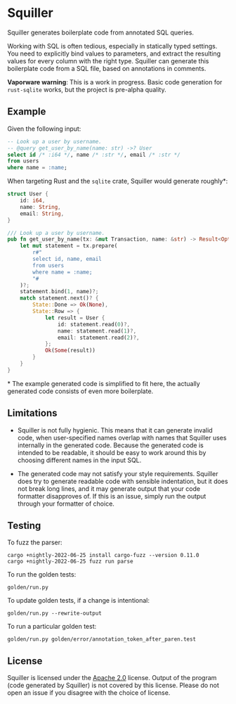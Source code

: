 # Squiller

Squiller generates boilerplate code from annotated SQL queries.

Working with SQL is often tedious, especially in statically typed settings. You
need to explicitly bind values to parameters, and extract the resulting values
for every column with the right type. Squiller can generate this boilerplate
code from a SQL file, based on annotations in comments.

**Vaporware warning**: This is a work in progress. Basic code generation for
`rust-sqlite` works, but the project is pre-alpha quality.

## Example

Given the following input:

```sql
-- Look up a user by username.
-- @query get_user_by_name(name: str) ->? User
select id /* :i64 */, name /* :str */, email /* :str */
from users
where name = :name;
```

When targeting Rust and the `sqlite` crate, Squiller would generate roughly*:

```rust
struct User {
    id: i64,
    name: String,
    email: String,
}

/// Look up a user by username.
pub fn get_user_by_name(tx: &mut Transaction, name: &str) -> Result<Option<User>> {
    let mut statement = tx.prepare(
        r#"
        select id, name, email
        from users
        where name = :name;
        "#
    )?;
    statement.bind(1, name)?;
    match statement.next()? {
        State::Done => Ok(None),
        State::Row => {
            let result = User {
                id: statement.read(0)?,
                name: statement.read(1)?,
                email: statement.read(2)?,
            };
            Ok(Some(result))
        }
    }
}
```

\* The example generated code is simplified to fit here, the actually generated
code consists of even more boilerplate.

## Limitations

 * Squiller is not fully hygienic. This means that it can generate invalid code,
   when user-specified names overlap with names that Squiller uses internally in
   the generated code. Because the generated code is intended to be readable, it
   should be easy to work around this by choosing different names in the input
   SQL.

 * The generated code may not satisfy your style requirements. Squiller does try
   to generate readable code with sensible indentation, but it does not break
   long lines, and it may generate output that your code formatter disapproves
   of. If this is an issue, simply run the output through your formatter of
   choice.

## Testing

To fuzz the parser:

    cargo +nightly-2022-06-25 install cargo-fuzz --version 0.11.0
    cargo +nightly-2022-06-25 fuzz run parse

To run the golden tests:

    golden/run.py

To update golden tests, if a change is intentional:

    golden/run.py --rewrite-output

To run a particular golden test:

    golden/run.py golden/error/annotation_token_after_paren.test

## License

Squiller is licensed under the [Apache 2.0][apache2] license. Output of the
program (code generated by Squiller) is not covered by this license. Please
do not open an issue if you disagree with the choice of license.

[apache2]: https://www.apache.org/licenses/LICENSE-2.0
